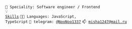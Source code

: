 <code>👷 Speciality: Software engineer / Frontend</code><br>
<code>💡 [Skills](SKILLS.md)</code>
<code>🧑‍💻 Languages: JavaScript, TypeScript</code>
<code>💬 telegram: [@NooNoo1337](https://telegram.me/NooNoo1337)</code>
<code>📫 [misha1247@mail.ru](mailto:misha1247@mail.ru)</code>
<!-- <code>🧻 [Projects](PROJECTS.md)</code> -->
<!-- <code>📢 [Public talks: 0](TALKS.md)</code> -->
<!-- <code>👀 [Open-source contribution](CONTRIBUTION.md)</code><br> -->
<!-- <code>📦 Tech stack: node.js</code> -->
<!-- <code>🪙 [Rates](RATES.md)</code><br> -->
